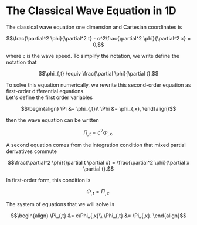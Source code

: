 # The Classical Wave Equation in 1D

The classical wave equation one dimension and Cartesian coordinates is
```math
\frac{\partial^2 \phi}{\partial^2 t} - c^2\frac{\partial^2 \phi}{\partial^2 x} = 0,
```
where ``c`` is the wave speed. To simplify the notation, 
we write define the notation that
```math
\phi_{,t} \equiv \frac{\partial \phi}{\partial t}.
```

To solve this equation numerically, we rewrite this 
second-order equation as first-order differential equations.  
Let's define the first order variables
```math
\begin{align}
\Pi &= \phi_{,t}\\
\Phi &= \phi_{,x},
\end{align}
```
then the wave equation can be written
```math
\Pi_{,t} = c^2\Phi_{,x}.
```
A second equation comes from the integration condition that mixed partial derivatives
commute
```math
\frac{\partial^2 \phi}{\partial t \partial x} = \frac{\partial^2 \phi}{\partial x \partial t}.
```
In first-order form, this condition is
```math
\Phi_{,t} = \Pi_{,x}.
```
The system of equations that we will solve is
```math
\begin{align}
\Pi_{,t} &= c\Phi_{,x}\\
\Phi_{,t} &= \Pi_{,x}.
\end{align}
```


